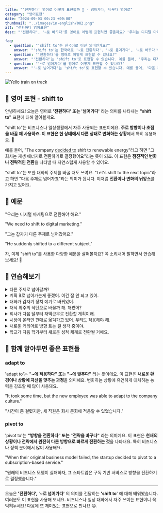 ```yaml
---
title: "'전환하다' 영어로 어떻게 표현할까 🔄 - 넘어가다, 바꾸다 영어로"
category: "영어표현"
date: "2024-09-03 00:23 +09:00"
thumbnail: "../images/in-english/082.png"
alt: "전환하다 영어표현"
desc: "'전환하다', '~로 바꾸다'를 영어로 어떻게 표현하면 좋을까요? '우리는 디지털 마케팅으로 전환해야 해요.', '그는 갑자기 다른 주제로 넘어갔어요.' 등을 영어로 표현하는 법을 배워봅시다. 'shift to'라는 표현을 통해 비즈니스와 일상생활에서 자주 사용되는 전환이나 변화의 의미를 전달하는 방법을 알아보고, 다양한 예문을 통해서 연습하고 본인의 표현으로 만들어 보세요."

faq:
  - question: "'shift to'는 한국어로 어떤 의미인가요?"
    answer: "'shift to'는 한국어로 '~로 전환하다', '~로 옮겨가다', '~로 바꾸다'의 의미를 가집니다."
  - question: "'전환하다'를 영어로 어떻게 표현할 수 있나요?"
    answer: "'전환하다'는 'shift to'로 표현할 수 있습니다. 예를 들어, '우리는 디지털 마케팅으로 전환해야 해요'는 'We need to shift to digital marketing'으로 말할 수 있습니다."
  - question: "'~로 넘어가다'를 영어로 어떻게 표현할 수 있나요?"
    answer: "'~로 넘어가다'는 'shift to'로 표현할 수 있습니다. 예를 들어, '다음 주제로 넘어가죠'는 'Let's shift to the next topic'으로 말할 수 있습니다."
---
```


![Yello train on track](../images/in-english/082-1.avif)

## 🌟 영어 표현 - shift to

안녕하세요! 오늘은 영어로 **'전환하다' 또는 '넘어가다'** 라는 의미를 나타내는 **"shift to"** 표현에 대해 알아볼게요.

"shift to"는 비즈니스나 일상생활에서 자주 사용되는 표현이에요. **주로 방향이나 초점을 바꿀 때 사용하죠. 이 표현은 한 상태에서 다른 상태로 변화하는 상황**에서 특히 유용해요. 🔄

예를 들어, "The company [decided to](/blog/in-english/062.decide-to/) shift to renewable energy"라고 하면 "그 회사는 재생 에너지로 전환하기로 결정했어요"라는 뜻이 되죠. 이 표현은 **점진적인 변화나 전략적인 전환**을 나타낼 때 자연스럽게 사용할 수 있어요.

"shift to"는 또한 대화의 주제를 바꿀 때도 쓰여요. "Let's shift to the next topic"라고 하면 "다음 주제로 넘어가죠"라는 의미가 됩니다. 이처럼 **전환이나 변화의 뉘앙스**를 가지고 있어요.

<script async src="https://pagead2.googlesyndication.com/pagead/js/adsbygoogle.js?client=ca-pub-1465612013356152"
     crossorigin="anonymous"></script>
<!-- engple-horizontal-ad -->

<div 
  data-inline-banner="🎉 새해에는 스픽 AI와 함께 영어 공부하자" 
  data-inline-banner-subtext="설날 특별 할인으로 60%할인 + 추가 7만원 할인! (~2/3)" 
  data-inline-banner-link="https://app.usespeak.com/kr-ko/sale/kr-affiliate-special/?ref=engple-inline"
  data-inline-banner-caption="해당 링크를 통해 구매시 일정액의 수수료를 지급받습니다.">
</div>

## 📖 예문

"우리는 디지털 마케팅으로 전환해야 해요."

"We need to shift to digital marketing."

"그는 갑자기 다른 주제로 넘어갔어요."

"He suddenly shifted to a different subject."

자, 이제 "shift to"를 사용한 다양한 예문을 살펴볼까요? 꼭 소리내어 말하면서 연습해보세요! 🚀

## 💬 연습해보기

<details>
<summary>다른 주제로 넘어갈까?</summary>
<span>Can we shift to a different topic?</span>
</details>

<details>
<summary>계획 B로 넘어가는게 좋겠어. 이건 잘 안 되고 있어.</summary>
<span>We should shift to plan B. This isn't working out.</span>
</details>

<details>
<summary>대화가 갑자기 정치 얘기로 바뀌었어.</summary>
<span>The conversation suddenly shifted to politics.</span>
</details>

<details>
<summary>채식 위주의 식단으로 바꿀까 해. 해봤어?</summary>
<span>I'm thinking of shifting to a plant-based diet. Have you tried it?</span>
</details>

<details>
<summary>회사가 다음 달부터 재택근무로 전환할 계획이래.</summary>
<span>The company is planning to shift to remote work next month.</span>
</details>

<details>
<summary>시장이 온라인 판매로 옮겨가고 있어. 우리도 적응해야 해.</summary>
<span>The market's shifting to online sales. We need to adapt.</span>
</details>

<details>
<summary>새로운 커리어로 방향 트는 걸 생각 중이야.</summary>
<span>I'm thinking of shifting to a new career.</span>
</details>

<details>
<summary>학교가 다음 학기부터 새로운 성적 체계로 전환될 거에요.</summary>
<span>The school's shifting to a new grading system next semester.</span>
</details>

## 🤝 함께 알아두면 좋은 표현들

### adapt to

'adapt to'는 **"~에 적응하다" 또는 "~에 맞추다"** 라는 뜻이에요. 이 표현은 **새로운 환경이나 상황에 자신을 맞추는 과정**을 의미해요. 변화하는 상황에 유연하게 대처하는 능력을 강조할 때 많이 사용돼요.

"It took some time, but the new employee was able to adapt to the company culture."

"시간이 좀 걸렸지만, 새 직원은 회사 문화에 적응할 수 있었습니다."

### pivot to

'pivot to'는 **"방향을 전환하다" 또는 "전략을 바꾸다"** 라는 의미예요. 이 표현은 **현재의 상황이나 전략에서 완전히 다른 방향으로 빠르게 전환하는 것**을 나타내요. 특히 비즈니스나 정책 분야에서 많이 사용돼요.

"When their original business model failed, the startup decided to pivot to a subscription-based service."

"원래의 비즈니스 모델이 실패하자, 그 스타트업은 구독 기반 서비스로 방향을 전환하기로 결정했습니다."

---

오늘은 **'전환하다', '~로 넘어가다'** 의 의미를 전달하는 **'shift to'** 에 대해 배워봤습니다. 여러분도 이 표현을 사용해 보세요. 비즈니스나 일상 대화에서 자주 쓰이는 표현이니 꼭 익혀두세요! 다음에 또 재미있는 표현으로 만나요 😊.

